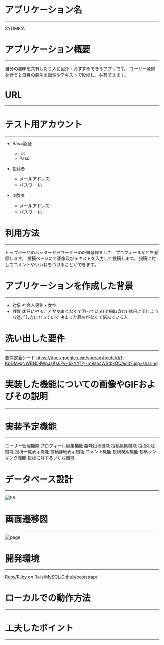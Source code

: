 # アプリケーション名
-----------------------------------------------------------------------------------------------------
SYUMICA





# アプリケーション概要
-----------------------------------------------------------------------------------------------------
自分の趣味を共有したり人に紹介・おすすめできるアプリです。
ユーザー登録を行うと自身の趣味を画像やテキストで投稿し、共有できます。





# URL
-----------------------------------------------------------------------------------------------------





# テスト用アカウント
-----------------------------------------------------------------------------------------------------
* Basic認証
    * ID:
    * Pass:

* 投稿者
    * メールアドレス: 
    * パスワード:

* 閲覧者
    * メールアドレス:
    * パスワード:





# 利用方法
-----------------------------------------------------------------------------------------------------
トップページのヘッダーからユーザーの新規登録をして、プロフィールなどを登録します。
投稿ページにて画像及びテキストを入力して投稿します。
投稿に対してコメントやいいねをつけることができます。





# アプリケーションを作成した背景
-----------------------------------------------------------------------------------------------------
* 対象
   社会人男性・女性
* 課題
   休日にやることがあまりなくて困っている(災禍時含む)
   休日に同じような過ごし方になっていて
   決まった趣味がなくて悩んでいる人





# 洗い出した要件
-----------------------------------------------------------------------------------------------------
要件定義シート
https://docs.google.com/spreadsheets/d/1-KpDMyqNWBN54WpJsKs6PvH6kYY1P--m9za4WStbxQQ/edit?usp=sharing





# 実装した機能についての画像やGIFおよびその説明
-----------------------------------------------------------------------------------------------------





# 実装予定機能
-----------------------------------------------------------------------------------------------------
ユーザー管理機能
プロフィール編集機能
趣味投稿機能
投稿編集機能
投稿削除機能
投稿一覧表示機能
投稿詳細表示機能
コメント機能
投稿検索機能
投稿ランキング機能
投稿に対するいいね機能





# データベース設計
-----------------------------------------------------------------------------------------------------
![ER](https://user-images.githubusercontent.com/97220381/156679377-fc978fb8-3ccc-4cda-aa30-3415e9f4b0c6.png)





# 画面遷移図
-----------------------------------------------------------------------------------------------------
![page](https://user-images.githubusercontent.com/97220381/156674556-c47edeef-7fc6-4961-af9c-13257938f958.png)





# 開発環境
-----------------------------------------------------------------------------------------------------
Ruby/Ruby on Rails/MySQL/Github/bootstrap/





# ローカルでの動作方法
-----------------------------------------------------------------------------------------------------





# 工夫したポイント
-----------------------------------------------------------------------------------------------------




